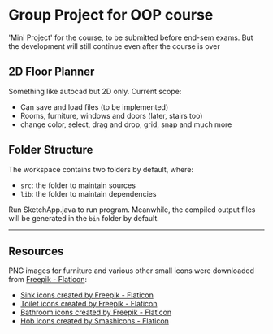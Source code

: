 # Group Project for OOP course

'Mini Project' for the course, to be submitted before end-sem exams. But the development will still continue even after the course is over

## 2D Floor Planner

Something like autocad but 2D only. Current scope:

- Can save and load files (to be implemented)
- Rooms, furniture, windows and doors (later, stairs too)
- change color, select, drag and drop, grid, snap and much more

## Folder Structure

The workspace contains two folders by default, where:

- `src`: the folder to maintain sources
- `lib`: the folder to maintain dependencies

Run SketchApp.java to run program. Meanwhile, the compiled output files will be generated in the `bin` folder by default.

---

## Resources

PNG images for furniture and various other small icons were downloaded from <a href="https://www.flaticon.com/" title="sink icons">Freepik - Flaticon</a>:

- <a href="https://www.flaticon.com/free-icons/sink" title="sink icons">Sink icons created by Freepik - Flaticon</a>
- <a href="https://www.flaticon.com/free-icons/toilet" title="toilet icons">Toilet icons created by Freepik - Flaticon</a>
- <a href="https://www.flaticon.com/free-icons/bathroom" title="bathroom icons">Bathroom icons created by Freepik - Flaticon</a>
- <a href="https://www.flaticon.com/free-icons/hob" title="hob icons">Hob icons created by Smashicons - Flaticon</a>
